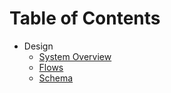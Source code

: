# Table of Contents

- Design
  - [System Overview](/doc/design/system-overview)
  - [Flows](/doc/design/flow)
  - [Schema](/doc/design/schema)
